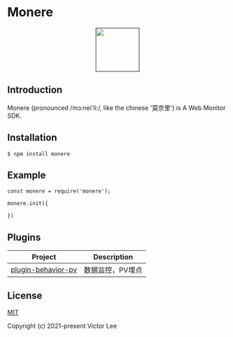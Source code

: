 # Monere

<p align="center"><a href="" target="_blank"><img src="https://vleedesigntheory.github.io/design/vi/monerevi20211212/monere.png" width="100"></a></p>

## Introduction

Monere (pronounced /mɔ:nei'li:/, like the chinese '莫奈里') is A Web Monitor SDK.

## Installation

```
$ npm install monere
```

## Example

```
const monere = require('monere');

monere.init({
    
})
```

## Plugins

|Project|Description|
|:-:|:-:|
|[plugin-behavior-pv](https://github.com/vee-monere/monere/tree/main/packages/plugin-behavior-pv)|数据监控，PV埋点|

## License

[MIT](http://opensource.org/licenses/MIT)

Copyright (c) 2021-present Victor Lee